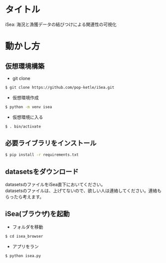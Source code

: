 # タイトル
iSea: 海況と漁獲データの結びつけによる関連性の可視化

# 動かし方
## 仮想環境構築
- git clone
```zsh
$ git clone https://github.com/pop-ketle/iSea.git
```

- 仮想環境作成
```zsh
$ python -m venv isea
```

- 仮想環境に入る
```zsh
$ . bin/activate
```

## 必要ライブラリをインストール
```zsh
$ pip install -r requirements.txt
```

## datasetsをダウンロード
datasetsのファイルをiSea直下においてください。  
datasetsのファイルは、上げてないので、欲しい人は連絡してください。連絡もらったら考えます。

## iSea(ブラウザ)を起動
- フォルダを移動
```zsh
$ cd isea_browser
```

- アプリをラン
```zsh
$ python isea.py
```

<!-- ## 備考
### スクレイピングするスクリプトはまだ調整中なので触らないでください。 -->
<!-- git 管理におかなければいいか -->

